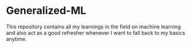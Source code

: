 # Generalized-ML
This repository contains all my learnings in the field on machine learning and also act as a good refresher whenever I want to fall back to my basics anytime.
